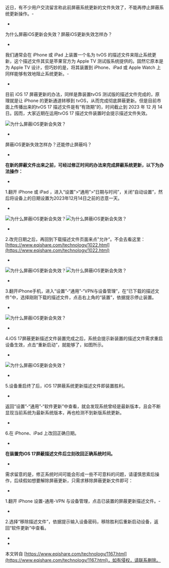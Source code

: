 近日，有不少用户交流留言称此前屏蔽系统更新的文件失效了，不能再停止屏蔽系统更新操作。-

-

为什么屏蔽iOS更新会失效？屏蔽iOS更新失效怎样办？

-

我们通常会在 iPhone 或 iPad 上装置一个名为 tvOS 的描述文件来阻止系统更新，这个描述文件其实是苹果官方为 Apple TV 测试版系统提供的。固然它原本是为 Apple TV 设计，但巧妙的是，将其装置到 iPhone、iPad 或 Apple Watch 上同样能够有效地阻止系统更新。-

-

目前 iOS 17 屏蔽更新的办法，同样是靠装置tvOS 测试版的描述文件完成的，原理就是让 iPhone 的更新通道转移到 tvOS，从而完成彻底屏蔽更新。但是目前市面上传播出来的tvOS 17 描述文件是有“有效期”的，时间截止到 2023 年 12 月 14 日。因而，大家近期在运用tvOS 17 描述文件装置时会提示描述文件失效。

![为什么屏蔽iOS更新会失效？](https://d-image.i4.cn/i4web/image/upload/20240227/1709001612998092662.png "为什么屏蔽iOS更新会失效？")

-

屏蔽iOS更新失效怎样办？还能停止屏蔽吗？

-

**在新的屏蔽文件出来之前，可经过修正时间的办法来完成屏蔽系统更新，以下为办法操作：**

-

1.翻开 iPhone 或 iPad ，进入“设置”>“通用”>“日期与时间”，关闭“自动设置”，然后将设备上的日期设置为2023年12月14日之前的恣意一天。

-

![为什么屏蔽iOS更新会失效？](https://d-image.i4.cn/i4web/image/upload/20240125/1706169155253063079.gif "为什么屏蔽iOS更新会失效？")![为什么屏蔽iOS更新会失效？](https://d-image.i4.cn/i4web/image/upload/20240125/1706170951008028766.gif "为什么屏蔽iOS更新会失效？")

-

2.改完日期之后，再回到下载描述文件页面来点”允许“。不会去看这里：[https://www.eqishare.com/technology/1022.html](https://www.eqishare.com/technology/1022.html)

-

![为什么屏蔽iOS更新会失效？](https://d-image.i4.cn/i4web/image/upload/20240125/1706166705013024146.png "为什么屏蔽iOS更新会失效？")![为什么屏蔽iOS更新会失效？](https://d-image.i4.cn/i4web/image/upload/20231220/1703052741690008572.png "为什么屏蔽iOS更新会失效？")

-

3.翻开iPhone手机，进入“设置”-“通用”-“VPN与设备管理”，在“已下载的描述文件”中，选择刚刚下载的描述文件，点击右上角的“装置”，依据提示停止装置。

-

![为什么屏蔽iOS更新会失效？](https://d-image.i4.cn/i4web/image/upload/20231220/1703053065371043115.png "为什么屏蔽iOS更新会失效？")

-

4.iOS 17屏蔽更新描述文件装置完成之后，系统会提示新装置的描述文件需求重启设备生效，点击“重新启动”，就能够了，如图所示。

-

![为什么屏蔽iOS更新会失效？](https://d-image.i4.cn/i4web/image/upload/20231220/1703053079586043790.png "为什么屏蔽iOS更新会失效？")

-

5.设备重启终了后，iOS 17屏蔽系统更新描述文件即装置胜利。

-

返回“设置”-“通用”-“软件更新”中查看，就会发现系统曾经是最新版本，且会不断显现当前系统为最新系统版本，再也检测不到新版系统更新。

-

6.在 iPhone、iPad 上改回正确日期。

-

**在装置完iOS 17屏蔽描述文件后立刻改回正确系统时间。**

-

需求留意的是，修正系统时间可能会形成一些不可意料的问题，请谨慎思索后操作，后续假如想要解除屏蔽更新，只需求移除屏蔽更新文件即可：

-

1.翻开 iPhone 设置-通用-VPN 与设备管理，点击已装置的屏蔽更新描述文件。-

-

2.选择“移除描述文件”，依据提示输入设备密码，移除胜利后重新启动设备，返回“软件更新”中查看。

-

-

本文转自 [https://www.eqishare.com/technology/1167.html](https://www.eqishare.com/technology/1167.html)，如有侵权，请联系删除。